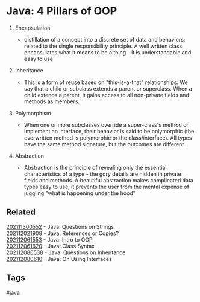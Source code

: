 # Java: 4 Pillars of OOP

1. Encapsulation
    * distillation of a concept into a discrete set of data and behaviors; 
    related to the single responsibility principle. A well written class
    encapsulates what it means to be a thing - it is understandable and easy to
    use

1. Inheritance
    * This is a form of reuse based on "this-is-a-that" relationships. We say
    that a child or subclass extends a parent or superclass. When a child extends
    a parent, it gains access to all non-private fields and methods as members.

1. Polymorphism
    * When one or more subclasses override a super-class's method or implement
    an interface, their behavior is said to be polymorphic (the overwritten 
    method is polymorphic or the class/interface). All types have the same
    method signature, but the outcomes are different.

1. Abstraction
    * Abstraction is the principle of revealing only the essential characteristics
    of a type - the gory details are hidden in private fields and methods. A
    beautiful abstraction makes complicated data types easy to use, it prevents
    the user from the mental expense of juggling "what is happening under the hood"


## Related
[202111300552](../202111300552) - Java: Questions on Strings\
[202112021908](../202112021908) - Java: References or Copies?\
[202112061553](../202112061553) - Java: Intro to OOP\
[202112061620](../202112061620) - Java: Class Syntax\
[202112080538](../202112080538) - Java: Questions on Inheritance\
[202112080610](../202112080610) - Java: On Using Interfaces


## Tags
#java
